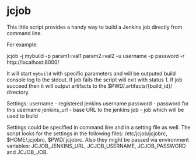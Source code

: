 jcjob
=====

This little script provides a handy way to build a Jenkins job directly from command line.

For example:

jcjob -j mybuild -p param1=val1 param2=val2 -u username -p password -r http://localhost:8000/

It will start `mybuild` with specific parameters and will be outputed build console log to the stdout. If job fails the script will exit with status 1. If job succeed then it will output artifacts to the $PWD/.artifacts/{build_id}/ directory.

Settings:
username - registered jenkins username
password - password for this username
jenkins_url - base URL to the jenkins
job - job which will be used to build

Settings could be specified in command line and in a setting file as well. The script looks for the settings in the following files: /etc/jcjob/jcjobrc, $HOME/.jcjobrc, $PWD/.jcjobrc. Also they might be passed via environment variables: JCJOB_JENKINS_URL, JCJOB_USERNAME, JCJOB_PASSWORD and JCJOB_JOB.
